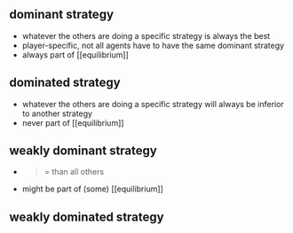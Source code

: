 ## dominant strategy
- whatever the others are doing a specific strategy is always the best
- player-specific, not all agents have to have the same dominant strategy
- always part of [[equilibrium]]
## dominated strategy
- whatever the others are doing a specific strategy will always be inferior to another strategy
- never part of [[equilibrium]]

## weakly dominant strategy
- >= than all others
- might be part of (some) [[equilibrium]]

## weakly dominated strategy